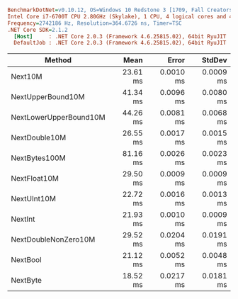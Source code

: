 ``` ini

BenchmarkDotNet=v0.10.12, OS=Windows 10 Redstone 3 [1709, Fall Creators Update] (10.0.16299.192)
Intel Core i7-6700T CPU 2.80GHz (Skylake), 1 CPU, 4 logical cores and 4 physical cores
Frequency=2742186 Hz, Resolution=364.6726 ns, Timer=TSC
.NET Core SDK=2.1.2
  [Host]     : .NET Core 2.0.3 (Framework 4.6.25815.02), 64bit RyuJIT
  DefaultJob : .NET Core 2.0.3 (Framework 4.6.25815.02), 64bit RyuJIT


```
|                 Method |     Mean |     Error |    StdDev |
|----------------------- |---------:|----------:|----------:|
|                Next10M | 23.61 ms | 0.0010 ms | 0.0009 ms |
|      NextUpperBound10M | 41.34 ms | 0.0096 ms | 0.0080 ms |
| NextLowerUpperBound10M | 44.26 ms | 0.0081 ms | 0.0068 ms |
|          NextDouble10M | 26.55 ms | 0.0017 ms | 0.0015 ms |
|          NextBytes100M | 81.16 ms | 0.0026 ms | 0.0023 ms |
|           NextFloat10M | 29.50 ms | 0.0009 ms | 0.0009 ms |
|            NextUInt10M | 22.72 ms | 0.0016 ms | 0.0013 ms |
|                NextInt | 21.93 ms | 0.0010 ms | 0.0009 ms |
|   NextDoubleNonZero10M | 29.52 ms | 0.0204 ms | 0.0191 ms |
|               NextBool | 21.12 ms | 0.0052 ms | 0.0048 ms |
|               NextByte | 18.52 ms | 0.0217 ms | 0.0181 ms |
